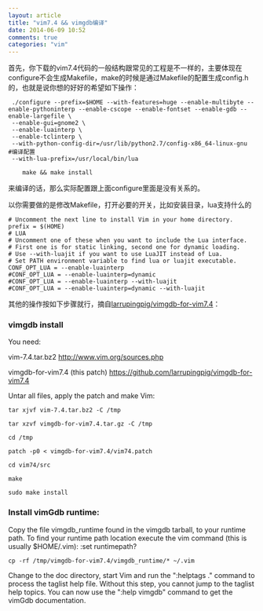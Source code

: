 ```yaml
---
layout: article
title: "vim7.4 && vimgdb编译"
date: 2014-06-09 10:52
comments: true
categories: "vim"
---
```

  首先，你下载的vim7.4代码的一般结构跟常见的工程是不一样的，主要体现在configure不会生成Makefile，make的时候是通过Makefile的配置生成config.h的，也就是说你想的好好的希望如下操作：

	 ./configure --prefix=$HOME --with-features=huge --enable-multibyte --enable-pythoninterp --enable-cscope --enable-fontset --enable-gdb --enable-largefile \
	 --enable-gui=gnome2 \
	 --enable-luainterp \
	 --enable-tclinterp \
	 --with-python-config-dir=/usr/lib/python2.7/config-x86_64-linux-gnu  #编译配置
	 --with-lua-prefix=/usr/local/bin/lua

	    make && make install

  来编译的话，那么实际配置跟上面configure里面是没有关系的。

  以你需要做的是修改Makefile，打开必要的开关，比如安装目录，lua支持什么的

	# Uncomment the next line to install Vim in your home directory.
	prefix = $(HOME)
	# LUA
	# Uncomment one of these when you want to include the Lua interface.
	# First one is for static linking, second one for dynamic loading.
	# Use --with-luajit if you want to use LuaJIT instead of Lua.
	# Set PATH environment variable to find lua or luajit executable.
	CONF_OPT_LUA = --enable-luainterp
	#CONF_OPT_LUA = --enable-luainterp=dynamic
	#CONF_OPT_LUA = --enable-luainterp --with-luajit
	#CONF_OPT_LUA = --enable-luainterp=dynamic --with-luajit


  其他的操作按如下步骤就行，摘自[larrupingpig/vimgdb-for-vim7.4](https://github.com/larrupingpig/vimgdb-for-vim7.4 "vimgdb")：

### vimgdb install

  You need:

  vim-7.4.tar.bz2 <http://www.vim.org/sources.php>

  vimgdb-for-vim7.4 (this patch) <https://github.com/larrupingpig/vimgdb-for-vim7.4>

  Untar all files, apply the patch and make Vim:

	tar xjvf vim-7.4.tar.bz2 -C /tmp

	tar xzvf vimgdb-for-vim7.4.tar.gz -C /tmp

	cd /tmp

	patch -p0 < vimgdb-for-vim7.4/vim74.patch

	cd vim74/src

	make

	sudo make install

### Install vimGdb runtime:

  Copy the file vimgdb_runtime found in the vimgdb tarball, to your runtime path. To find your runtime path location execute the vim command (this is usually $HOME/.vim): :set runtimepath?

	cp -rf /tmp/vimgdb-for-vim7.4/vimgdb_runtime/* ~/.vim

  Change to the doc directory, start Vim and run the ":helptags ." command to process the taglist help file. Without this step, you cannot jump to the taglist help topics. You can now use the ":help vimgdb" command to get the vimGdb documentation.
